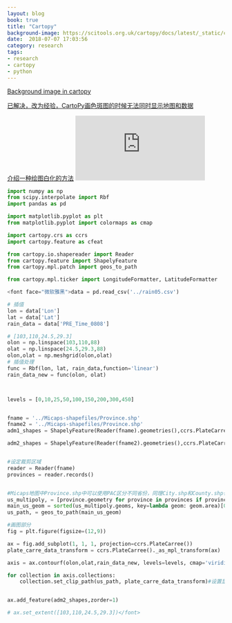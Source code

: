 ```yaml
---
layout: blog
book: true
title: "Cartopy"
background-image: https://scitools.org.uk/cartopy/docs/latest/_static/cartopy.png
date:  2018-07-07 17:03:56
category: research
tags:
- research
- cartopy
- python
---
```

[Background image in cartopy](http://earthpy.org/cartopy_backgroung.html)

[已解决，改为经验，CartoPy画色斑图的时候无法同时显示地图和数据](http://bbs.06climate.com/forum.php?mod=viewthread&tid=66849)

[介绍一种绘图白化的方法](http://bbs.06climate.com/forum.php?mod=viewthread&tid=24966&extra=page%3D1)
![pic1](http://bbs.06climate.com/forum.php?mod=attachment&aid=NzY0NjF8OTk4ZDI1Y2Z8MTUzMTMyMjE1N3w2MjUxfDY2ODQ5&noupdate=yes)
```python
import numpy as np
from scipy.interpolate import Rbf
import pandas as pd

import matplotlib.pyplot as plt
from matplotlib.pyplot import colormaps as cmap

import cartopy.crs as ccrs
import cartopy.feature as cfeat

from cartopy.io.shapereader import Reader
from cartopy.feature import ShapelyFeature
from cartopy.mpl.patch import geos_to_path

from cartopy.mpl.ticker import LongitudeFormatter, LatitudeFormatter

<font face="微软雅黑">data = pd.read_csv('../rain05.csv')

# 插值
lon = data['Lon']
lat = data['Lat']
rain_data = data['PRE_Time_0808']

# [103,110,24.5,29.3]
olon = np.linspace(103,110,88)
olat = np.linspace(24.5,29.3,88)
olon,olat = np.meshgrid(olon,olat)
# 插值处理
func = Rbf(lon, lat, rain_data,function='linear')
rain_data_new = func(olon, olat)



levels = [0,10,25,50,100,150,200,300,450]


fname = '../Micaps-shapefiles/Province.shp'
fname2 = '../Micaps-shapefiles/Province.shp'
adm1_shapes = ShapelyFeature(Reader(fname).geometries(),ccrs.PlateCarree(), facecolor='White',edgecolor='black')

adm2_shapes = ShapelyFeature(Reader(fname2).geometries(),ccrs.PlateCarree(),facecolor='White',edgecolor='black',alpha=0.1,linewidth=2)


#设定裁剪区域
reader = Reader(fname)
provinces = reader.records()


#Micaps地图中Province.shp中可以使用PAC区分不同省份，同理City.shp和County.shp也可使用该关键字
us_multipoly, = [province.geometry for province in provinces if province.attributes['PAC'] == 520000]
main_us_geom = sorted(us_multipoly.geoms, key=lambda geom: geom.area)[0]
us_path, = geos_to_path(main_us_geom)

#画图部分
fig = plt.figure(figsize=(12,9))

ax = fig.add_subplot(1, 1, 1, projection=ccrs.PlateCarree())
plate_carre_data_transform = ccrs.PlateCarree()._as_mpl_transform(ax)

axis = ax.contourf(olon,olat,rain_data_new, levels=levels, cmap='viridis',transform=ccrs.PlateCarree(),zorder=5)

for collection in axis.collections:
    collection.set_clip_path(us_path, plate_carre_data_transform)#设置显示区域


ax.add_feature(adm2_shapes,zorder=1)

# ax.set_extent([103,110,24.5,29.3])</font>
```
